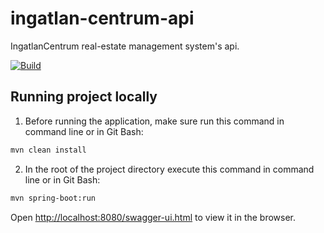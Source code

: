 # ingatlan-centrum-api

IngatlanCentrum real-estate management system's api.

[![Build](https://github.com/MiklosArpad/ingatlan-centrum-api/actions/workflows/build.yml/badge.svg)](https://github.com/MiklosArpad/ingatlan-centrum-api/actions/workflows/build.yml)

## Running project locally

1. Before running the application, make sure run this command in command line or in Git Bash:

```bash
mvn clean install
```

2. In the root of the project directory execute this command in command line or in Git Bash:

```bash
mvn spring-boot:run
```

Open [http://localhost:8080/swagger-ui.html](http://localhost:8080/swagger-ui.html) to view it in the browser.
